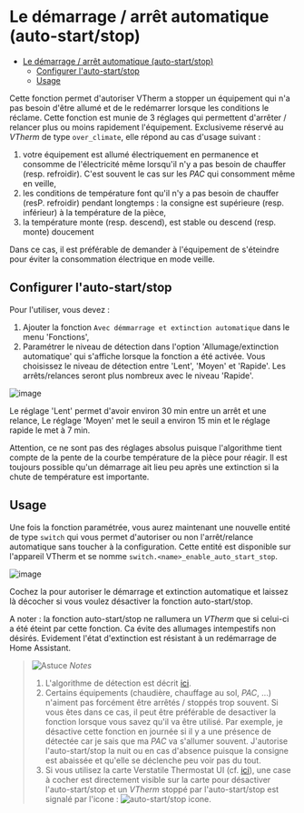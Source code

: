 # Le démarrage / arrêt automatique (auto-start/stop)

- [Le démarrage / arrêt automatique (auto-start/stop)](#le-démarrage--arrêt-automatique-auto-startstop)
  - [Configurer l'auto-start/stop](#configurer-lauto-startstop)
  - [Usage](#usage)

Cette fonction permet d'autoriser VTherm a stopper un équipement qui n'a pas besoin d'être allumé et de le redémarrer lorsque les conditions le réclame. Cette fonction est munie de 3 réglages qui permettent d'arrêter / relancer plus ou moins rapidement l'équipement.
Exclusiveme réservé au _VTherm_ de type `over_climate`, elle répond au cas d'usage suivant :
1. votre équipement est allumé électriquement en permanence et consomme de l'électricité même lorsqu'il n'y a pas besoin de chauffer (resp. refroidir). C'est souvent le cas sur les _PAC_ qui consomment même en veille,
2. les conditions de température font qu'il n'y a pas besoin de chauffer (resP. refroidir) pendant longtemps : la consigne est supérieure (resp. inférieur) à la température de la pièce,
3. la température monte (resp. descend), est stable ou descend (resp. monte) doucement

Dans ce cas, il est préférable de demander à l'équipement de s'éteindre pour éviter la consommation électrique en mode veille.

## Configurer l'auto-start/stop


Pour l'utiliser, vous devez :
1. Ajouter la fonction `Avec démmarrage et extinction automatique` dans le menu 'Fonctions',
2. Paramétrer le niveau de détection dans l'option 'Allumage/extinction automatique' qui s'affiche lorsque la fonction a été activée. Vous choisissez le niveau de détection entre 'Lent', 'Moyen' et 'Rapide'. Les arrêts/relances seront plus nombreux avec le niveau 'Rapide'.

![image](images/config-auto-start-stop.png)

Le réglage 'Lent' permet d'avoir environ 30 min entre un arrêt et une relance,
Le réglage 'Moyen' met le seuil a environ 15 min et le réglage rapide le met à 7 min.

Attention, ce ne sont pas des réglages absolus puisque l'algorithme tient compte de la pente de la courbe température de la pièce pour réagir. Il est toujours possible qu'un démarrage ait lieu peu après une extinction si la chute de température est importante.

## Usage

Une fois la fonction paramétrée, vous aurez maintenant une nouvelle entité de type `switch` qui vous permet d'autoriser ou non l'arrêt/relance automatique sans toucher à la configuration. Cette entité est disponible sur l'appareil VTherm et se nomme `switch.<name>_enable_auto_start_stop`.

![image](images/enable-auto-start-stop-entity.png)

Cochez la pour autoriser le démarrage et extinction automatique et laissez là décocher si vous voulez désactiver la fonction auto-start/stop.

A noter : la fonction auto-start/stop ne rallumera un _VTherm_ que si celui-ci a été éteint par cette fonction. Ca évite des allumages intempestifs non désirés. Evidement l'état d'extinction est résistant à un redémarrage de Home Assistant.


> ![Astuce](images/tips.png) _*Notes*_
> 1. L'algorithme de détection est décrit [ici](algorithms.md#lalgorithme-de-la-fonction-dauto-startstop).
> 2. Certains équipements (chaudière, chauffage au sol, _PAC_, ...) n'aiment pas forcément être arrêtés / stoppés trop souvent. Si vous êtes dans ce cas, il peut être préférable de desactiver la fonction lorsque vous savez qu'il va être utilisé. Par exemple, je désactive cette fonction en journée si il y a une présence de détectée car je sais que ma _PAC_ va s'allumer souvent. J'autorise l'auto-start/stop la nuit ou en cas d'absence puisque la consigne est abaissée et qu'elle se déclenche peu voir pas du tout.
> 3. Si vous utilisez la carte Verstatile Thermostat UI (cf. [ici](additions.md#bien-mieux-avec-le-versatile-thermostat-ui-card)), une case à cocher est directement visible sur la carte pour désactiver l'auto-start/stop et un _VTherm_ stoppé par l'auto-start/stop est signalé par l'icone : ![auto-start/stop icone](images/auto-start-stop-icon.png).
